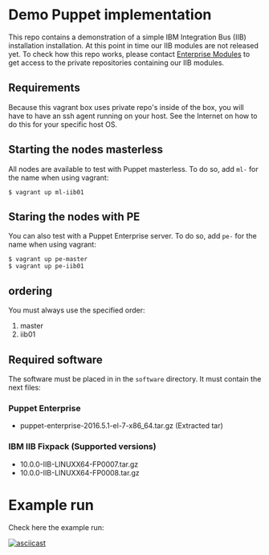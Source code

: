 # Demo Puppet implementation

This repo contains a demonstration of a simple IBM Integration Bus (IIB) installation installation. At this point in time our IIB modules are not released yet. To check how this repo works, please contact [Enterprise Modules](email:info@enterprisemodules.com) to get access to the private repositories containing our IIB modules.

## Requirements

Because this vagrant box uses private repo's inside of the box, you will have to have an ssh agent running on your host. See the Internet on how to do this for your specific host OS.

## Starting the nodes masterless

All nodes are available to test with Puppet masterless. To do so, add `ml-` for the name when using vagrant:

```
$ vagrant up ml-iib01
```

## Staring the nodes with PE

You can also test with a Puppet Enterprise server. To do so, add `pe-` for the name when using vagrant:

```
$ vagrant up pe-master
$ vagrant up pe-iib01
```

## ordering

You must always use the specified order:

1. master
2. iib01

## Required software

The software must be placed in in the `software` directory. It must contain the next files:

### Puppet Enterprise
- puppet-enterprise-2016.5.1-el-7-x86_64.tar.gz (Extracted tar)

### IBM IIB Fixpack (Supported versions)

- 10.0.0-IIB-LINUXX64-FP0007.tar.gz
- 10.0.0-IIB-LINUXX64-FP0008.tar.gz


# Example run

Check here the example run:

[![asciicast](https://asciinema.org/a/109018.png)](https://asciinema.org/a/109018)
